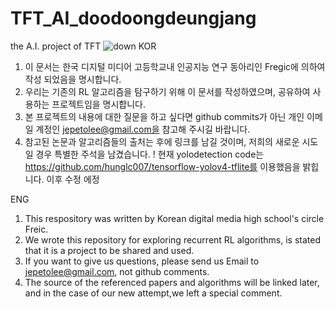 # TFT_AI_doodoongdeungjang
the A.I. project of  TFT
![down](https://user-images.githubusercontent.com/55366212/92316965-23ef3180-f036-11ea-849d-ac8cd2b0efba.jpg)
KOR
1. 이 문서는 한국 디지털 미디어 고등학교내 인공지능 연구 동아리인 Fregic에 의하여 작성 되었음을 명시합니다.
2. 우리는 기존의 RL 알고리즘을 탐구하기 위해 이 문서를 작성하였으며, 공유하여 사용하는 프로젝트임을 명시합니다.
3. 본 프로젝트의 내용에 대한 질문을 하고 싶다면 github commits가 아닌 개인 이메일 계정인 jepetolee@gmail.com을 참고해 주시길 바랍니다.
4. 참고된 논문과 알고리즘들의 출처는 후에 링크를 남길 것이며, 저희의 새로운 시도일 경우 특별한 주석을 남겼습니다.
! 현재 yolodetection code는 https://github.com/hunglc007/tensorflow-yolov4-tflite를 이용했음을 밝힙니다. 이후 수정 에정

ENG 
1. This respository was written by Korean digital media high school's circle Freic.
2. We wrote this repository for exploring recurrent RL algorithms, is stated that it is a project to be shared and used.
3. If you want to give us questions, please send us Email to jepetolee@gmail.com, not github comments.
4. The source of the referenced papers and algorithms will be linked later, and in the case of our new attempt,we left a special comment.


